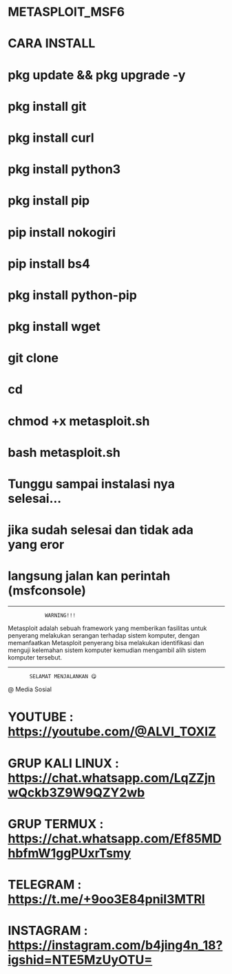 # METASPLOIT_MSF6
# CARA INSTALL
# pkg update && pkg upgrade -y
# pkg install git
# pkg install curl
# pkg install python3
# pkg install pip
# pip install nokogiri
# pip install bs4
# pkg install python-pip
# pkg install wget
# git clone 
# cd 
# chmod +x metasploit.sh
# bash metasploit.sh
# Tunggu sampai instalasi nya selesai...
# jika sudah selesai dan tidak ada yang eror
# langsung jalan kan perintah (msfconsole)
__________________________________________
                WARNING!!!
Metasploit adalah sebuah framework yang
 memberikan fasilitas untuk penyerang
 melakukan serangan terhadap sistem 
komputer, dengan memanfaatkan Metasploit 
penyerang bisa melakukan identifikasi dan 
menguji kelemahan sistem komputer kemudian 
mengambil alih sistem komputer tersebut.
__________________________________________
           SELAMAT MENJALANKAN 😋
@ Media Sosial
# YOUTUBE : https://youtube.com/@ALVI_TOXIZ
# GRUP KALI LINUX : https://chat.whatsapp.com/LqZZjnwQckb3Z9W9QZY2wb
# GRUP TERMUX : https://chat.whatsapp.com/Ef85MDhbfmW1ggPUxrTsmy
# TELEGRAM : https://t.me/+9oo3E84pniI3MTRl
# INSTAGRAM : https://instagram.com/b4jing4n_18?igshid=NTE5MzUyOTU=
